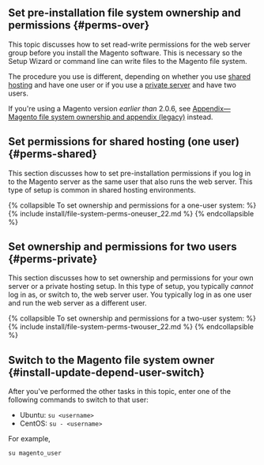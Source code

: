<div markdown="1">

## Set pre-installation file system ownership and permissions {#perms-over}

This topic discusses how to set read-write permissions for the web server group before you install the Magento software. This is necessary so the Setup Wizard or command line can write files to the Magento file system.

The procedure you use is different, depending on whether you use [shared hosting](#perms-shared) and have one user or if you use a [private server](#perms-private) and have two users.

<div class="bs-callout bs-callout-info" id="info">
  <p>If you're using a Magento version <em>earlier than</em> 2.0.6, see <a href="{{ page.baseurl }}/install-gde/install/legacy-file-system-perms.html">Appendix&mdash;Magento file system ownership and appendix (legacy)</a> instead.</p>
</div>

## Set permissions for shared hosting (one user) {#perms-shared}

This section discusses how to set pre-installation permissions if you log in to the Magento server as the same user that also runs the web server. This type of setup is common in shared hosting environments.

{% collapsible To set ownership and permissions for a one-user system: %}
{% include install/file-system-perms-oneuser_22.md %}
{% endcollapsible %}

## Set ownership and permissions for two users {#perms-private}

This section discusses how to set ownership and permissions for your own server or a private hosting setup. In this type of setup, you typically *cannot* log in as, or switch to, the web server user. You typically log in as one user and run the web server as a different user.

{% collapsible To set ownership and permissions for a two-user system: %}
{% include install/file-system-perms-twouser_22.md %}
{% endcollapsible %}

## Switch to the Magento file system owner {#install-update-depend-user-switch}

After you've performed the other tasks in this topic, enter one of the following commands to switch to that user:

*	Ubuntu: `su <username>`
*	CentOS: `su - <username>`

For example,

	su magento_user
</div>